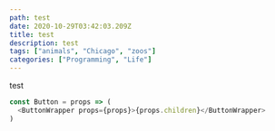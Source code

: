 ```yaml
---
path: test
date: 2020-10-29T03:42:03.209Z
title: test
description: test
tags: ["animals", "Chicago", "zoos"]
categories: ["Programming", "Life"]
---
```


test

```js
const Button = props => (
  <ButtonWrapper props={props}>{props.children}</ButtonWrapper>
)
```
